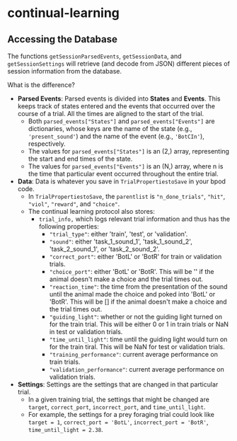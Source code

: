 # continual-learning

## Accessing the Database

The functions `getSessionParsedEvents`, `getSessionData`, and `getSessionSettings` will retrieve (and decode from JSON) different pieces of session information from the database.

What is the difference?
* **Parsed Events**: Parsed events is divided into **States** and **Events**. This keeps track of states entered and the events that occurred over the course of a trial. All the times are aligned to the start of the trial.
    - Both `parsed_events["States"]` and `parsed_events["Events"]` are dictionaries, whose keys are the name of the state (e.g., `'present_sound'`) and the name of the event (e.g., `'BotCIn'`), respectively.
    - The values for `parsed_events["States"]` is an (2,) array, representing the start and end times of the state.
    - The values for `parsed_events["Events"]` is an (N,) array, where n is the time that particular event occurred throughout the entire trial.
* **Data**: Data is whatever you save in `TrialPropertiestoSave` in your bpod code.
    - In `TrialPropertiestoSave`, the `parentlist` is `"n_done_trials"`, `"hit"`, `"viol"`, `"reward"`, and `"choice"`.
    - The continual learning protocol also stores:
        - `trial_info,` which logs relevant trial information and thus has the following properties:
            - `"trial_type"`: either 'train', 'test', or 'validation'.
            - `"sound"`: either 'task_1_sound_1', 'task_1_sound_2', 'task_2_sound_1', or 'task_2_sound_2'.
            - `"correct_port"`: either 'BotL' or 'BotR' for train or validation trials.
            - `"choice_port"`: either 'BotL' or 'BotR'. This will be '' if the animal doesn't make a choice and the trial times out.
            - `"reaction_time"`: the time from the presentation of the sound until the animal made the choice and poked into 'BotL' or 'BotR'. This will be [] if the animal doesn't make a choice and the trial times out.
            - `"guiding_light"`: whether or not the guiding light turned on for the train trial. This will be either 0 or 1 in train trials or NaN in test or validation trials.
            - `"time_until_light"`: time until the guiding light would turn on for the train tiral. This will be NaN for test or validation trials.
            - `"training_performance"`: current average performance on train trials.
            - `"validation_performance"`: current average performance on validation trials.
* **Settings**: Settings are the settings that are changed in that particular trial.
    - In a given training trial, the settings that might be changed are `target`, `correct_port`, `incorrect_port`, and `time_until_light`.
    - For example, the settings for a prey foraging trial could look like `target = 1`, `correct_port = 'BotL'`, `incorrect_port = 'BotR'`, `time_until_light = 2.38`.
